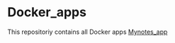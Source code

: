 # Docker_apps
This repositoriy contains all Docker apps
[Mynotes_app](https://github.com/HesterHDM/mynotesapp)

